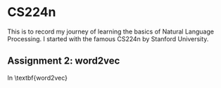 # CS224n

This is to record my journey of learning the basics of Natural Language Processing. I started with the famous CS224n by Stanford University.



## Assignment 2: word2vec

In \textbf{word2vec}
